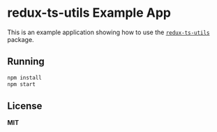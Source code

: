 # redux-ts-utils Example App

This is an example application showing how to use the [`redux-ts-utils`]
package.

## Running

```sh
npm install
npm start
```

## License

**MIT**

[`redux-ts-utils`]: https://github.com/knpwrs/redux-ts-utils
